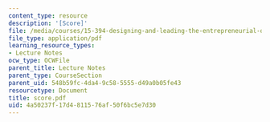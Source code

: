 ```yaml
---
content_type: resource
description: '[Score]'
file: /media/courses/15-394-designing-and-leading-the-entrepreneurial-organization-spring-2003/4a50237f17d4811576af50f6bc5e7d30_score.pdf
file_type: application/pdf
learning_resource_types:
- Lecture Notes
ocw_type: OCWFile
parent_title: Lecture Notes
parent_type: CourseSection
parent_uid: 548b59fc-4da4-9c58-5555-d49a0b05fe43
resourcetype: Document
title: score.pdf
uid: 4a50237f-17d4-8115-76af-50f6bc5e7d30
---
```

